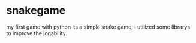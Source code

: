 # snakegame
my first game with python 
its a simple snake game; I utilized some librarys to improve the jogability.
